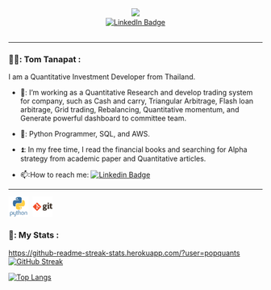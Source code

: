 <div id="header" align="center">
  <img src="https://media.giphy.com/media/ZVik7pBtu9dNS/giphy.gif" width="250"/>
</div>

<div id="badges" align="center">
  <a href="https://www.linkedin.com/in/tongtanapat/">
    <img src="https://img.shields.io/badge/LinkedIn-blue?logo=linkedin&logoColor=white&style=for-the-badge" alt="LinkedIn Badge"/>
  </a>
</div>

<div align="center">
  <img src="https://komarev.com/ghpvc/?username=popquants&style=flat-square&color=blue" alt=""/>
</div>

---
### 🧑‍🔬: Tom Tanapat :

I am a Quantitative Investment Developer from Thailand.
- 🔭: I’m working as a Quantitative Research and develop trading system for company, such as Cash and carry, Triangular Arbitrage, Flash loan arbitrage, Grid trading, Rebalancing, Quantitative momentum, and Generate powerful dashboard to committee team.

- 🐍: Python Programmer, SQL, and AWS.

- ⏫: In my free time, I read the financial books and searching for Alpha strategy from academic paper and Quantitative articles.

- 📫:How to reach me: [![Linkedin Badge](https://img.shields.io/badge/-tongtanapat-blue?style=flat&logo=Linkedin&logoColor=white)](https://www.linkedin.com/in/tongtanapat/)
---
<div>
  <img src="https://github.com/devicons/devicon/blob/master/icons/python/python-original-wordmark.svg" title="Python" alt="Python" width="40" height="40"/>&nbsp;
  <img src="https://github.com/devicons/devicon/blob/master/icons/git/git-original-wordmark.svg" title="Git" **alt="Git" width="40" height="40"/>
</div>

### 🥇: My Stats :

https://github-readme-streak-stats.herokuapp.com/?user=popquants
[![GitHub Streak](http://github-readme-streak-stats.herokuapp.com?user=popquants&theme=dark&hide_border=true&date_format=j%20M%5B%20Y%5D)](https://git.io/streak-stats)

[![Top Langs](https://github-readme-stats.vercel.app/api/top-langs/?username=popquants)](https://github.com/popquants/github-readme-stats)

